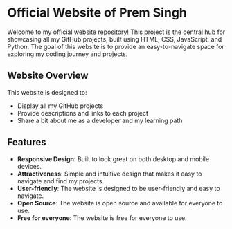 # Official Website of Prem Singh

Welcome to my official website repository! This project is the central hub for showcasing all my GitHub projects, built using HTML, CSS, JavaScript, and Python. The goal of this website is to provide an easy-to-navigate space for exploring my coding journey and projects.

## Website Overview

This website is designed to:

- Display all my GitHub projects
- Provide descriptions and links to each project
- Share a bit about me as a developer and my learning path

## Features

- **Responsive Design**: Built to look great on both desktop and mobile devices.
- **Attractiveness**: Simple and intuitive design that makes it easy to navigate and find my projects.
- **User-friendly**: The website is designed to be user-friendly and easy to navigate.
- **Open Source**: The website is open source and available for everyone to use.
- **Free for everyone**: The website is free for everyone to use.
